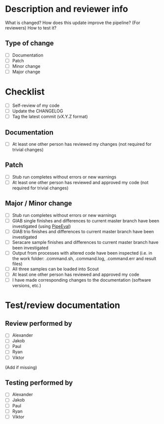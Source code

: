 <!--
Thanks for contributing to the CMD nextflow_wgs pipeline!

Please use the checklists below to document changes and performed tests.

Remember that this template doubles as our test/review documentation. 
-->
# Description and reviewer info

What is changed? How does this update improve the pipeline? (For reviewers) How to test it?


## Type of change
<!--
    Major change counts as a change that breaks backward compatibility
    Minor change is a substantial change that requires testing before deployment
    Patch is a minor change like a bug fix, code comment/style fix, etc.
-->
- [ ] Documentation
- [ ] Patch
- [ ] Minor change
- [ ] Major change 

# Checklist

- [ ] Self-review of my code
- [ ] Update the CHANGELOG
- [ ] Tag the latest commit (vX.Y.Z format)

<!--
    Select a checklist below based on selection under # Type of change
    and delete the sections that do not apply to this PR:
-->

## Documentation
- [ ] At least one other person has reviewed my changes (not required for trivial changes)

## Patch
- [ ] Stub run completes without errors or new warnings
- [ ] At least one other person has reviewed and approved my code (not required for trivial changes)

## Major / Minor change
- [ ] Stub run completes without errors or new warnings
- [ ] GIAB single finishes and differences to current master branch have been investigated (using [PipeEval](https://github.com/Clinical-Genomics-Lund/PipeEval))
- [ ] GIAB trio finishes and differences to current master branch have been investigated
- [ ] Seracare sample finishes and differences to current master branch have been investigated
- [ ] Output from processes with altered code have been inspected (i.e. in the work folder: .command.sh, .command.log, .command.err and result files)
- [ ] All three samples can be loaded into Scout
- [ ] At least one other person has reviewed and approved my code
- [ ] I have made corresponding changes to the documentation (software versions, etc.)

# Test/review documentation

## Review performed by

- [ ] Alexander
- [ ] Jakob
- [ ] Paul
- [ ] Ryan
- [ ] Viktor

(Add if missing)

## Testing performed by

- [ ] Alexander
- [ ] Jakob
- [ ] Paul
- [ ] Ryan
- [ ] Viktor
